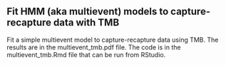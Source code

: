 ## Fit HMM (aka multievent) models to capture-recapture data with TMB

Fit a simple multievent model to capture-recapture data using TMB. The results are in the multievent_tmb.pdf file. 
The code is in the multievent_tmb.Rmd file that can be run from RStudio.
